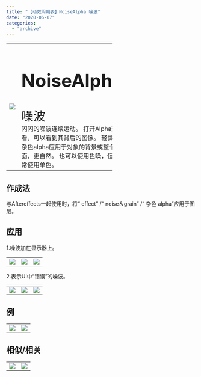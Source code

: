 ```yaml
---
title: "【动效周期表】NoiseAlpha 噪波"
date: "2020-06-07"
categories: 
  - "archive"
---
```


<table style="border-collapse: collapse; width: 55.8423%;"><tbody class="table1"><tr><td style="width: 25.4125%;"><img src="https://mir.yuelili.com/user/AE/mg/foxcodex/NoiseAlpha.gif"></td><td style="width: 98.0629%;"><h2 style="font-size: 36pt;">NoiseAlpha</h2><div></div><span style="font-size: 24pt;">噪波</span><div></div>闪闪的噪波连续运动。 打开Alpha查看，可以看到其背后的图像。 轻微的杂色alpha应用于对象的背景或整个表面，更自然。 也可以使用色噪，但通常使用单色。</td></tr></tbody></table>

## 作成法

与Aftereffects一起使用时，将“ effect” /“ noise＆grain” /“ 杂色 alpha”应用于图层。

## 应用

1.噪波加在显示器上。

<table style="border-collapse: collapse;"><tbody class="table1"><tr><td><a href="https://yuelili.com/archive/noisealpha/"><img src="https://mir.yuelili.com/user/AE/mg/foxcodex/NoiseAlpha.gif"></a></td><td><img class="plus" src="https://mir.yuelili.com/user/AE/mg/foxcodex/tri.png"></td><td><img src="https://mir.yuelili.com/user/AE/mg/foxcodex/NoiseAlpha-Ex002.gif"></td></tr></tbody></table>

2.表示UI中“错误”的噪波。

<table style="border-collapse: collapse;"><tbody class="table1"><tr><td><a href="https://yuelili.com/archive/noisealpha/"><img src="https://mir.yuelili.com/user/AE/mg/foxcodex/NoiseAlpha.gif"></a></td><td><img class="plus" src="https://mir.yuelili.com/user/AE/mg/foxcodex/tri.png"></td><td><img src="https://mir.yuelili.com/user/AE/mg/foxcodex/NoiseAlpha-Ex001.gif"></td></tr></tbody></table>

## 例

<table><tbody class="table1"><tr><td><img src="https://mir.yuelili.com/user/AE/mg/foxcodex/NoiseAlpha-Ex002.gif"></td><td><img src="https://mir.yuelili.com/user/AE/mg/foxcodex/NoiseAlpha-Ex001.gif"></td></tr></tbody></table>

## 相似/相关

<table style="border-collapse: collapse;"><tbody class="table1"><tr><td><a href="https://yuelili.com/archive/turbulentdisplace/"><img src="https://mir.yuelili.com/user/AE/mg/foxcodex/TurbulentDisplace.gif"></a></td><td><a href="https://yuelili.com/archive/turbulentdisplace/"><img src="https://mir.yuelili.com/user/AE/mg/foxcodex/FractalNoise3.gif"></a></td></tr></tbody></table>
